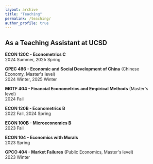 ```yaml
---
layout: archive
title: "Teaching"
permalink: /teaching/
author_profile: true
---
```


## As a Teaching Assistant at UCSD
**ECON 120C - Econometrics C** \
2024 Summer, 2025 Spring

**GPEC 486 - Economic and Social Development of China** (Chinese Economy, Master's level) \
2024 Winter, 2025 Winter

**MGTF 404 - Financial Econometrics and Empirical Methods** (Master's level) \
2024 Fall

**ECON 120B - Econometrics B** \
2022 Fall, 2024 Spring

**ECON 100B - Microeconomics B** \
2023 Fall

**ECON 104 - Economics with Morals** \
2023 Spring

**GPCO 404 - Market Failures** (Public Economics, Master's level) \
2023 Winter

